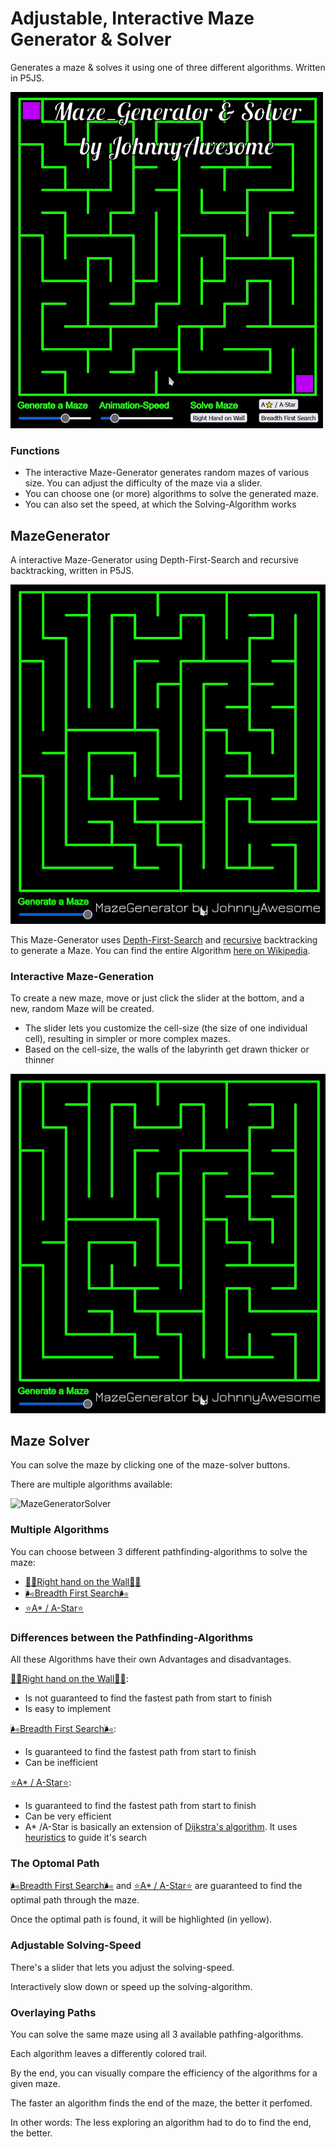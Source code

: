# Adjustable, Interactive Maze Generator & Solver

Generates a maze & solves it using one of three different algorithms. Written in P5JS.

![MazeGeneratorSolver](https://raw.githubusercontent.com/johnnyawesome/MazeGeneratorSolver/main/MazeGeneratorSolver/DemoImages/MazeGeneratorSolver.gif)

### Functions

- The interactive Maze-Generator generates random mazes of various size. You can adjust the difficulty of the maze via a slider.
- You can choose one (or more) algorithms to solve the generated maze.
- You can also set the speed, at which the Solving-Algorithm works

## MazeGenerator
A interactive Maze-Generator using Depth-First-Search and recursive backtracking, written in P5JS.

![MazeGenerator](https://raw.githubusercontent.com/johnnyawesome/MazeGenerator/main/MazeGenerator/DemoImages/MazeGenerator.gif)


This Maze-Generator uses [Depth-First-Search](https://en.wikipedia.org/wiki/Depth-first_search) and [recursive](https://en.wikipedia.org/wiki/Recursion_(computer_science)) backtracking to generate a Maze.
You can find the entire Algorithm [here on Wikipedia](https://en.wikipedia.org/wiki/Maze_generation_algorithm#Randomized_depth-first_search).

### Interactive Maze-Generation

To create a new maze, move or just click the slider at the bottom, and a new, random Maze will be created.

- The slider lets you customize the cell-size (the size of one individual cell), resulting in simpler or more complex mazes.
- Based on the cell-size, the walls of the labyrinth get drawn thicker or thinner

![MazeGenerator](https://raw.githubusercontent.com/johnnyawesome/MazeGenerator/main/MazeGenerator/DemoImages/MazeGenerator.gif)

## Maze Solver

You can solve the maze by clicking one of the maze-solver buttons.

There are multiple algorithms available:

![MazeGeneratorSolver]([https://raw.githubusercontent.com/johnnyawesome/MazeGenerator/main/MazeGenerator/DemoImages/MazeGenerator.gif](https://raw.githubusercontent.com/johnnyawesome/MazeGeneratorSolver/main/MazeGeneratorSolver/DemoImages/MazeGeneratorSolver.gif))

### Multiple Algorithms

You can choose between 3 different pathfinding-algorithms to solve the maze:

- [👋🏻Right hand on the Wall👋🏻](https://en.wikipedia.org/wiki/Maze-solving_algorithm#Wall_follower)
- [🌬️Breadth First Search🌬️](https://en.wikipedia.org/wiki/Breadth-first_search)
- [⭐A* / A-Star⭐](https://en.wikipedia.org/wiki/A*_search_algorithm)


### Differences between the Pathfinding-Algorithms

All these Algorithms have their own Advantages and disadvantages.

[👋🏻Right hand on the Wall👋🏻](https://en.wikipedia.org/wiki/Maze-solving_algorithm#Wall_follower):

- Is not guaranteed to find the fastest path from start to finish
- Is easy to implement

[🌬️Breadth First Search🌬️](https://en.wikipedia.org/wiki/Breadth-first_search):

- Is guaranteed to find the fastest path from start to finish
- Can be inefficient

[⭐A* / A-Star⭐](https://en.wikipedia.org/wiki/A*_search_algorithm):

- Is guaranteed to find the fastest path from start to finish
- Can be very efficient
- A* /A-Star is basically an extension of [Dijkstra's algorithm](https://en.wikipedia.org/wiki/Dijkstra%27s_algorithm). It uses [heuristics](https://en.wikipedia.org/wiki/Heuristic_(computer_science)) to guide it's search

### The Optomal Path

[🌬️Breadth First Search🌬️](https://en.wikipedia.org/wiki/Breadth-first_search) and [⭐A* / A-Star⭐](https://en.wikipedia.org/wiki/A*_search_algorithm) are guaranteed to find the optimal path through the maze.

Once the optimal path is found, it will be highlighted (in yellow).

### Adjustable Solving-Speed

There's a slider that lets you adjust the solving-speed.

Interactively slow down or speed up the solving-algorithm.

### Overlaying Paths

You can solve the same maze using all 3 available pathfing-algorithms.

Each algorithm leaves a differently colored trail.

By the end, you can visually compare the efficiency of the algorithms for a given maze.

The faster an algorithm finds the end of the maze, the better it perfomed.

In other words: The less exploring an algorithm had to do to find the end, the better.
